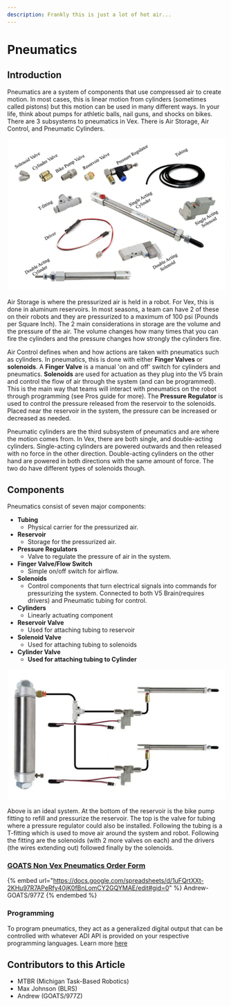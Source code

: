 ```yaml
---
description: Frankly this is just a lot of hot air...
---
```


# Pneumatics

## Introduction

Pneumatics are a system of components that use compressed air to create motion. In most cases, this is linear motion from cylinders (sometimes called pistons) but this motion can be used in many different ways. In your life, think about pumps for athletic balls, nail guns, and shocks on bikes. There are 3 subsystems to pneumatics in Vex. There is Air Storage, Air Control, and Pneumatic Cylinders.&#x20;

![Pneumatic Components](<../../.gitbook/assets/Screen Shot 2021-12-30 at 9.22.03 PM.png>)

&#x20;      Air Storage is where the pressurized air is held in a robot. For Vex, this is done in aluminum reservoirs. In most seasons, a team can have 2 of these on their robots and they are pressurized to a maximum of 100 psi (Pounds per Square Inch). The 2 main considerations in storage are the volume and the pressure of the air. The volume changes how many times that you can fire the cylinders and the pressure changes how strongly the cylinders fire.&#x20;

&#x20;       Air Control defines when and how actions are taken with pneumatics such as cylinders. In pneumatics, this is done with either **Finger Valves** or **solenoids**. A **Finger Valve** is a manual 'on and off' switch for cylinders and pneumatics. **Solenoids** are used for actuation as they plug into the V5 brain and control the flow of air through the system (and can be programmed). This is the main way that teams will interact with pneumatics on the robot through programming (see Pros guide for more). The **Pressure Regulator** is used to control the pressure released from the reservoir to the solenoids. Placed near the reservoir in the system, the pressure can be increased or decreased as needed.&#x20;

&#x20;      Pneumatic cylinders are the third subsystem of pneumatics and are where the motion comes from. In Vex, there are both single, and double-acting cylinders. Single-acting cylinders are powered outwards and then released with no force in the other direction. Double-acting cylinders on the other hand are powered in both directions with the same amount of force. The two do have different types of solenoids though.&#x20;

## Components

Pneumatics consist of seven major components:

* **Tubing**
  * Physical carrier for the pressurized air.
* **Reservoir**
  * Storage for the pressurized air.
* **Pressure Regulators**
  * Valve to regulate the pressure of air in the system.
* **Finger Valve/Flow Switch**
  * Simple on/off switch for airflow.&#x20;
* **Solenoids**
  * Control components that turn electrical signals into commands for pressurizing the system. Connected to both V5 Brain(requires drivers) and Pneumatic tubing for control.
* **Cylinders**
  * Linearly actuating component
* **Reservoir Valve**
  * Used for attaching tubing to reservoir
* **Solenoid Valve**
  * Used for attaching tubing to solenoids
* **Cylinder Valve**
  *   **Used for attaching tubing to Cylinder**



![Example system (from Vex Pneumatics Product Page)](<../../.gitbook/assets/Screen Shot 2021-12-30 at 5.02.45 PM.png>)

Above is an ideal system. At the bottom of the reservoir is the bike pump fitting to refill and pressurize the reservoir. The top is the valve for tubing where a pressure regulator could also be installed. Following the tubing is a T-fitting which is used to move air around the system and robot. Following the fitting are the solenoids (with 2 more valves on each) and the drivers (the wires extending out) followed finally by the solenoids. &#x20;

### [GOATS Non Vex Pneumatics Order Form](https://docs.google.com/spreadsheets/d/1uFQrtXXt-2KHu97R7APeRfy40jK0fBnLomCY2GQYMAE/edit#gid=0)

{% embed url="https://docs.google.com/spreadsheets/d/1uFQrtXXt-2KHu97R7APeRfy40jK0fBnLomCY2GQYMAE/edit#gid=0" %}
Andrew-GOATS/977Z
{% endembed %}

### Programming

To program pneumatics, they act as a generalized digital output that can be controlled with whatever ADI API is provided on your respective programming languages. Learn more [here](https://pros.cs.purdue.edu/v5/tutorials/topical/adi.html?highlight=pneumatics#pneumatics)

## Contributors to this Article

* MTBR (Michigan Task-Based Robotics)
* Max Johnson (BLRS)
* Andrew (GOATS/977Z)

####
